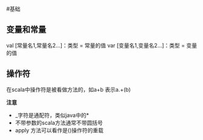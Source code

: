 #基础

## 变量和常量
val [常量名1,常量名2...]：类型 = 常量的值
var [变量名1,变量名2...]：类型 = 变量的值
## 操作符
在scala中操作符是被看做方法的，如a+b 表示a.+(b)

**注意**
+ _字符是通配符，类似java中的*
+ 不带参数的scala方法通常不带圆括号
+ apply 方法可以看作是()操作符的重载